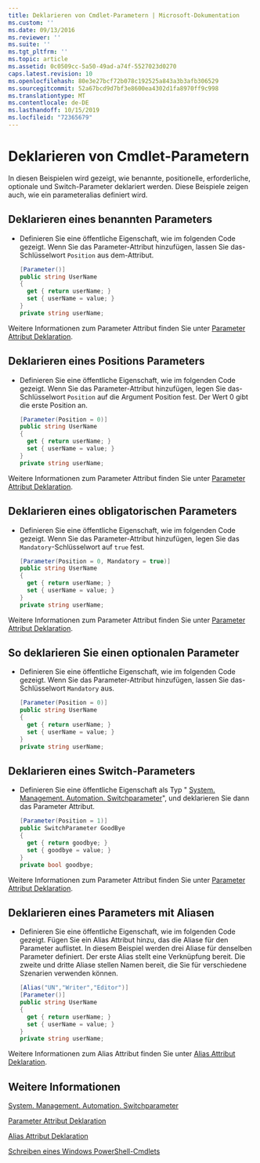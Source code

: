 ```yaml
---
title: Deklarieren von Cmdlet-Parametern | Microsoft-Dokumentation
ms.custom: ''
ms.date: 09/13/2016
ms.reviewer: ''
ms.suite: ''
ms.tgt_pltfrm: ''
ms.topic: article
ms.assetid: 0c0509cc-5a50-49ad-a74f-5527023d0270
caps.latest.revision: 10
ms.openlocfilehash: 80e3e27bcf72b078c192525a843a3b3afb306529
ms.sourcegitcommit: 52a67bcd9d7bf3e8600ea4302d1fa8970ff9c998
ms.translationtype: MT
ms.contentlocale: de-DE
ms.lasthandoff: 10/15/2019
ms.locfileid: "72365679"
---
```

# <a name="how-to-declare-cmdlet-parameters"></a>Deklarieren von Cmdlet-Parametern

In diesen Beispielen wird gezeigt, wie benannte, positionelle, erforderliche, optionale und Switch-Parameter deklariert werden. Diese Beispiele zeigen auch, wie ein parameteralias definiert wird.

## <a name="how-to-declare-a-named-parameter"></a>Deklarieren eines benannten Parameters

- Definieren Sie eine öffentliche Eigenschaft, wie im folgenden Code gezeigt. Wenn Sie das Parameter-Attribut hinzufügen, lassen Sie das-Schlüsselwort `Position` aus dem-Attribut.

    ```csharp
    [Parameter()]
    public string UserName
    {
      get { return userName; }
      set { userName = value; }
    }
    private string userName;
    ```

Weitere Informationen zum Parameter Attribut finden Sie unter [Parameter Attribut Deklaration](./parameter-attribute-declaration.md).

## <a name="how-to-declare-a-positional-parameter"></a>Deklarieren eines Positions Parameters

- Definieren Sie eine öffentliche Eigenschaft, wie im folgenden Code gezeigt. Wenn Sie das Parameter-Attribut hinzufügen, legen Sie das-Schlüsselwort `Position` auf die Argument Position fest. Der Wert 0 gibt die erste Position an.

    ```csharp
    [Parameter(Position = 0)]
    public string UserName
    {
      get { return userName; }
      set { userName = value; }
    }
    private string userName;
    ```

Weitere Informationen zum Parameter Attribut finden Sie unter [Parameter Attribut Deklaration](./parameter-attribute-declaration.md).

## <a name="how-to-declare-a-mandatory-parameter"></a>Deklarieren eines obligatorischen Parameters

- Definieren Sie eine öffentliche Eigenschaft, wie im folgenden Code gezeigt. Wenn Sie das Parameter-Attribut hinzufügen, legen Sie das `Mandatory`-Schlüsselwort auf `true` fest.

    ```csharp
    [Parameter(Position = 0, Mandatory = true)]
    public string UserName
    {
      get { return userName; }
      set { userName = value; }
    }
    private string userName;
    ```

Weitere Informationen zum Parameter Attribut finden Sie unter [Parameter Attribut Deklaration](./parameter-attribute-declaration.md).

## <a name="how-to-declare-an-optional-parameter"></a>So deklarieren Sie einen optionalen Parameter

- Definieren Sie eine öffentliche Eigenschaft, wie im folgenden Code gezeigt. Wenn Sie das Parameter-Attribut hinzufügen, lassen Sie das-Schlüsselwort `Mandatory` aus.

    ```csharp
    [Parameter(Position = 0)]
    public string UserName
    {
      get { return userName; }
      set { userName = value; }
    }
    private string userName;
    ```

## <a name="how-to-declare-a-switch-parameter"></a>Deklarieren eines Switch-Parameters

- Definieren Sie eine öffentliche Eigenschaft als Typ " [System. Management. Automation. Switchparameter](/dotnet/api/System.Management.Automation.SwitchParameter)", und deklarieren Sie dann das Parameter Attribut.

    ```csharp
    [Parameter(Position = 1)]
    public SwitchParameter GoodBye
    {
      get { return goodbye; }
      set { goodbye = value; }
    }
    private bool goodbye;
    ```

Weitere Informationen zum Parameter Attribut finden Sie unter [Parameter Attribut Deklaration](./parameter-attribute-declaration.md).

## <a name="how-to-declare-a-parameter-with-aliases"></a>Deklarieren eines Parameters mit Aliasen

- Definieren Sie eine öffentliche Eigenschaft, wie im folgenden Code gezeigt. Fügen Sie ein Alias Attribut hinzu, das die Aliase für den Parameter auflistet. In diesem Beispiel werden drei Aliase für denselben Parameter definiert. Der erste Alias stellt eine Verknüpfung bereit. Die zweite und dritte Aliase stellen Namen bereit, die Sie für verschiedene Szenarien verwenden können.

    ```csharp
    [Alias("UN","Writer","Editor")]
    [Parameter()]
    public string UserName
    {
      get { return userName; }
      set { userName = value; }
    }
    private string userName;
    ```

Weitere Informationen zum Alias Attribut finden Sie unter [Alias Attribut Deklaration](./alias-attribute-declaration.md).

## <a name="see-also"></a>Weitere Informationen

[System. Management. Automation. Switchparameter](/dotnet/api/System.Management.Automation.SwitchParameter)

[Parameter Attribut Deklaration](./parameter-attribute-declaration.md)

[Alias Attribut Deklaration](./alias-attribute-declaration.md)

[Schreiben eines Windows PowerShell-Cmdlets](./writing-a-windows-powershell-cmdlet.md)

